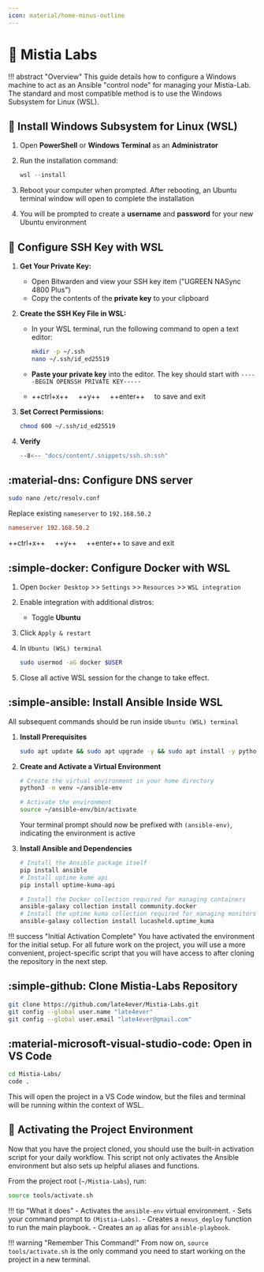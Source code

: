 ```yaml
---
icon: material/home-minus-outline
---
```


# 🚀 Mistia Labs

!!! abstract "Overview"
    This guide details how to configure a Windows machine to act as an Ansible "control node" for managing your Mistia-Lab. The standard and most compatible method is to use the Windows Subsystem for Linux (WSL).

## 🐧 Install Windows Subsystem for Linux (WSL)

1. Open **PowerShell** or **Windows Terminal** as an **Administrator**

2. Run the installation command:

    ```powershell
    wsl --install
    ```

3. Reboot your computer when prompted. After rebooting, an Ubuntu terminal window will open to complete the installation

4. You will be prompted to create a **username** and **password** for your new Ubuntu environment

## 🔑 Configure SSH Key with WSL

1. **Get Your Private Key:**
    - Open Bitwarden and view your SSH key item ("UGREEN NASync 4800 Plus")
    - Copy the contents of the **private key** to your clipboard

2. **Create the SSH Key File in WSL:**
    - In your WSL terminal, run the following command to open a text editor:

      ```bash
      mkdir -p ~/.ssh
      nano ~/.ssh/id_ed25519
      ```

    - **Paste your private key** into the editor. The key should start with `-----BEGIN OPENSSH PRIVATE KEY-----`
    - ++ctrl+x++ &nbsp;&nbsp;&nbsp; ++y++ &nbsp;&nbsp;&nbsp; ++enter++ &nbsp;&nbsp;&nbsp; to save and exit

3. **Set Correct Permissions:**

      ```bash
      chmod 600 ~/.ssh/id_ed25519
      ```

4. **Verify**

    ```bash
    --8<-- "docs/content/.snippets/ssh.sh:ssh"
    ```

## :material-dns: Configure DNS server

```bash
sudo nano /etc/resolv.conf
```

Replace existing `nameserver` to `192.168.50.2`

```conf title="resolv.conf"
nameserver 192.168.50.2
```

++ctrl+x++ &nbsp;&nbsp;&nbsp; ++y++ &nbsp;&nbsp;&nbsp; ++enter++ to save and exit

## :simple-docker: Configure Docker with WSL

1. Open `Docker Desktop` >> `Settings` >> `Resources` >> `WSL integration`

2. Enable integration with additional distros:
      - Toggle **Ubuntu**

3. Click `Apply & restart`

4. In `Ubuntu (WSL) terminal`

    ```bash
    sudo usermod -aG docker $USER
    ```

5. Close all active WSL session for the change to take effect.

## :simple-ansible: Install Ansible Inside WSL

All subsequent commands should be run inside `Ubuntu (WSL) terminal`

1. **Install Prerequisites**

    ```bash
    sudo apt update && sudo apt upgrade -y && sudo apt install -y python3-pip git python3.12-venv
    ```

2. **Create and Activate a Virtual Environment**

    ```bash
    # Create the virtual environment in your home directory
    python3 -m venv ~/ansible-env

    # Activate the environment
    source ~/ansible-env/bin/activate
    ```

    Your terminal prompt should now be prefixed with `(ansible-env)`, indicating the environment is active

3. **Install Ansible and Dependencies**

    ```bash
    # Install the Ansible package itself
    pip install ansible
    # Install uptime kume api
    pip install uptime-kuma-api

    # Install the Docker collection required for managing containers
    ansible-galaxy collection install community.docker
    # Install the uptime kuma collection required for managing monitors
    ansible-galaxy collection install lucasheld.uptime_kuma
    ```

!!! success "Initial Activation Complete"
    You have activated the environment for the initial setup. For all future work on the project, you will use a more convenient, project-specific script that you will have access to after cloning the repository in the next step.

## :simple-github: Clone Mistia-Labs Repository

```bash
git clone https://github.com/late4ever/Mistia-Labs.git
git config --global user.name "late4ever"
git config --global user.email "late4ever@gmail.com"
```

## :material-microsoft-visual-studio-code: Open in VS Code

```bash
cd Mistia-Labs/
code .
```

This will open the project in a VS Code window, but the files and terminal will be running within the context of WSL.

## 🚀 Activating the Project Environment

Now that you have the project cloned, you should use the built-in activation script for your daily workflow. This script not only activates the Ansible environment but also sets up helpful aliases and functions.

From the project root (`~/Mistia-Labs`), run:

```bash
source tools/activate.sh
```

!!! tip "What it does"
    - Activates the `ansible-env` virtual environment.
    - Sets your command prompt to `(Mistia-Labs)`.
    - Creates a `nexus_deploy` function to run the main playbook.
    - Creates an `ap` alias for `ansible-playbook`.

!!! warning "Remember This Command!"
    From now on, `source tools/activate.sh` is the only command you need to start working on the project in a new terminal.
